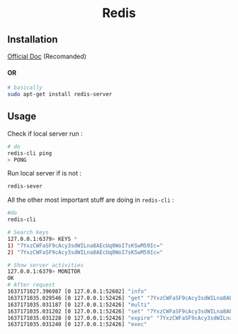 <div align="center">

# Redis

</div>

## Installation

[Official Doc](https://redis.io/download) (Recomanded)

#### OR

```bash
# basically
sudo apt-get install redis-server
```

## Usage
Check if local server run :
```bash
# do
redis-cli ping
> PONG
```

Run local server if is not :
```bash
redis-sever
```

All the other most important stuff are doing in `redis-cli` :
```bash
#do
redis-cli

# Search keys
127.0.0.1:6379> KEYS *
1) "7YxzCWFaSF9cAcy3sdWILna8AEcUq0WoI7sKSwM59Ic="
2) "7YxzCWFaSF9cAcy3sdWILna8AEcUq0WoI7sKSwM59Ic="

# Show server activities
127.0.0.1:6379> MONITOR
OK
# After request
1637171027.396987 [0 127.0.0.1:52602] "info"
1637171035.029546 [0 127.0.0.1:52426] "get" "7YxzCWFaSF9cAcy3sdWILna8AEcUq0WoI7sKSwM59Ic="
1637171035.031187 [0 127.0.0.1:52426] "multi"
1637171035.031202 [0 127.0.0.1:52426] "set" "7YxzCWFaSF9cAcy3sdWILna8AEcUq0WoI7sKSwM59Ic=" "{\"count\":12,\"lastRequest\":\"2021-11-17T17:43:55.030Z\",\"firstRequest\":\"2021-11-17T17:14:07.202Z\"}"
1637171035.031228 [0 127.0.0.1:52426] "expire" "7YxzCWFaSF9cAcy3sdWILna8AEcUq0WoI7sKSwM59Ic=" "16200"
1637171035.031240 [0 127.0.0.1:52426] "exec"

```